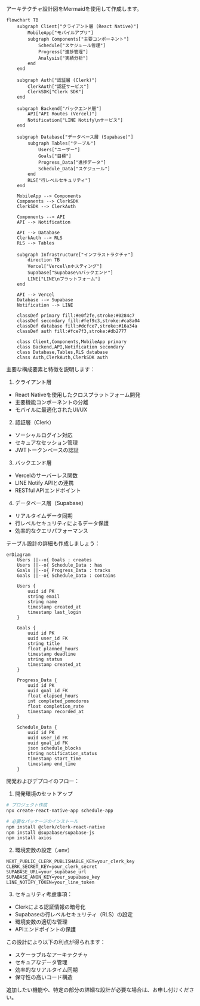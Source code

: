 アーキテクチャ設計図をMermaidを使用して作成します。



```mermaid
flowchart TB
    subgraph Client["クライアント層 (React Native)"]
        MobileApp["モバイルアプリ"]
        subgraph Components["主要コンポーネント"]
            Schedule["スケジュール管理"]
            Progress["進捗管理"]
            Analysis["実績分析"]
        end
    end

    subgraph Auth["認証層 (Clerk)"]
        ClerkAuth["認証サービス"]
        ClerkSDK["Clerk SDK"]
    end

    subgraph Backend["バックエンド層"]
        API["API Routes (Vercel)"]
        Notification["LINE Notify\nサービス"]
    end

    subgraph Database["データベース層 (Supabase)"]
        subgraph Tables["テーブル"]
            Users["ユーザー"]
            Goals["目標"]
            Progress_Data["進捗データ"]
            Schedule_Data["スケジュール"]
        end
        RLS["行レベルセキュリティ"]
    end

    MobileApp --> Components
    Components --> ClerkSDK
    ClerkSDK --> ClerkAuth
    
    Components --> API
    API --> Notification
    
    API --> Database
    ClerkAuth --> RLS
    RLS --> Tables

    subgraph Infrastructure["インフラストラクチャ"]
        direction TB
        Vercel["Vercel\nホスティング"]
        Supabase["Supabase\nバックエンド"]
        LINE["LINE\nプラットフォーム"]
    end

    API --> Vercel
    Database --> Supabase
    Notification --> LINE

    classDef primary fill:#e0f2fe,stroke:#0284c7
    classDef secondary fill:#fef9c3,stroke:#ca8a04
    classDef database fill:#dcfce7,stroke:#16a34a
    classDef auth fill:#fce7f3,stroke:#db2777
    
    class Client,Components,MobileApp primary
    class Backend,API,Notification secondary
    class Database,Tables,RLS database
    class Auth,ClerkAuth,ClerkSDK auth

```

主要な構成要素と特徴を説明します：

1. クライアント層
- React Nativeを使用したクロスプラットフォーム開発
- 主要機能コンポーネントの分離
- モバイルに最適化されたUI/UX

2. 認証層（Clerk）
- ソーシャルログイン対応
- セキュアなセッション管理
- JWTトークンベースの認証

3. バックエンド層
- Vercelのサーバーレス関数
- LINE Notify APIとの連携
- RESTful APIエンドポイント

4. データベース層（Supabase）
- リアルタイムデータ同期
- 行レベルセキュリティによるデータ保護
- 効率的なクエリパフォーマンス

テーブル設計の詳細も作成しましょう：

```mermaid
erDiagram
    Users ||--o{ Goals : creates
    Users ||--o{ Schedule_Data : has
    Goals ||--o{ Progress_Data : tracks
    Goals ||--o{ Schedule_Data : contains

    Users {
        uuid id PK
        string email
        string name
        timestamp created_at
        timestamp last_login
    }

    Goals {
        uuid id PK
        uuid user_id FK
        string title
        float planned_hours
        timestamp deadline
        string status
        timestamp created_at
    }

    Progress_Data {
        uuid id PK
        uuid goal_id FK
        float elapsed_hours
        int completed_pomodoros
        float completion_rate
        timestamp recorded_at
    }

    Schedule_Data {
        uuid id PK
        uuid user_id FK
        uuid goal_id FK
        json schedule_blocks
        string notification_status
        timestamp start_time
        timestamp end_time
    }

```

開発およびデプロイのフロー：

1. 開発環境のセットアップ
```bash
# プロジェクト作成
npx create-react-native-app schedule-app

# 必要なパッケージのインストール
npm install @clerk/clerk-react-native
npm install @supabase/supabase-js
npm install axios
```

2. 環境変数の設定（.env）
```env
NEXT_PUBLIC_CLERK_PUBLISHABLE_KEY=your_clerk_key
CLERK_SECRET_KEY=your_clerk_secret
SUPABASE_URL=your_supabase_url
SUPABASE_ANON_KEY=your_supabase_key
LINE_NOTIFY_TOKEN=your_line_token
```

3. セキュリティ考慮事項：
- Clerkによる認証情報の暗号化
- Supabaseの行レベルセキュリティ（RLS）の設定
- 環境変数の適切な管理
- APIエンドポイントの保護

この設計により以下の利点が得られます：
- スケーラブルなアーキテクチャ
- セキュアなデータ管理
- 効率的なリアルタイム同期
- 保守性の高いコード構造

追加したい機能や、特定の部分の詳細な設計が必要な場合は、お申し付けください。